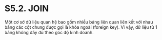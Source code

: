# S5.2. JOIN

Một cơ sở dữ liệu quan hệ bao gồm nhiều bảng liên quan liên kết với nhau bằng các cột chung được gọi là khóa ngoài (foreign key). Vì vậy, dữ liệu từ 1 bảng không đầy đủ theo góc độ kinh doanh.

